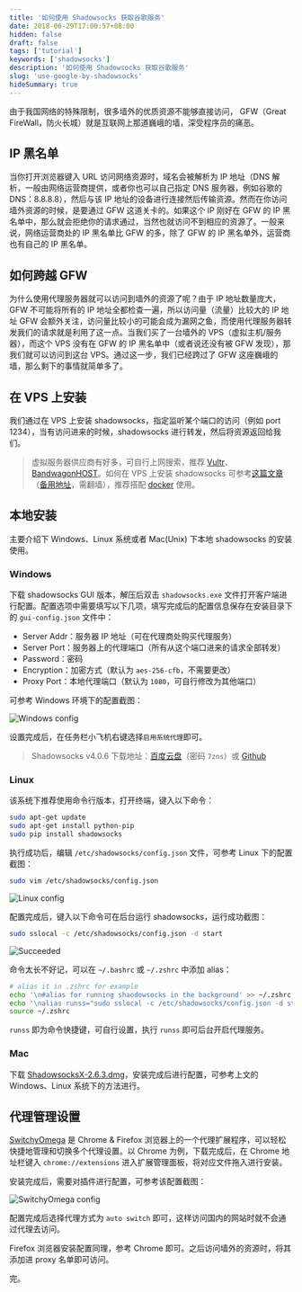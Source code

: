 ```yaml
---
title: '如何使用 Shadowsocks 获取谷歌服务'
date: 2018-06-29T17:00:57+08:00
hidden: false
draft: false
tags: ['tutorial']
keywords: ['shadowsocks']
description: '如何使用 Shadowsocks 获取谷歌服务'
slug: 'use-google-by-shadowsocks'
hideSummary: true
---
```


由于我国网络的特殊限制，很多墙外的优质资源不能够直接访问， GFW（Great FireWall，防火长城）就是互联网上那道巍峨的墙，深受程序员的痛恶。

## IP 黑名单

当你打开浏览器键入 URL 访问网络资源时，域名会被解析为 IP 地址（DNS 解析，一般由网络运营商提供，或者你也可以自己指定 DNS 服务器，例如谷歌的 DNS：8.8.8.8），然后与该 IP 地址的设备进行连接然后传输资源。然而在你访问墙外资源的时候，是要通过 GFW 这道关卡的。如果这个 IP 刚好在 GFW 的 IP 黑名单中，那么就会拒绝你的请求通过，当然也就访问不到相应的资源了。一般来说，网络运营商处的 IP 黑名单比 GFW 的多，除了 GFW 的 IP 黑名单外，运营商也有自己的 IP 黑名单。

## 如何跨越 GFW

为什么使用代理服务器就可以访问到墙外的资源了呢？由于 IP 地址数量庞大，GFW 不可能将所有的 IP 地址全都检查一遍，所以访问量（流量）比较大的 IP 地址 GFW 会额外关注，访问量比较小的可能会成为漏网之鱼，而使用代理服务器转发我们的请求就是利用了这一点。当我们买了一台墙外的 VPS（虚拟主机/服务器），而这个 VPS 没有在 GFW 的 IP 黑名单中（或者说还没有被 GFW 发现），那我们就可以访问到这台 VPS。通过这一步，我们已经跨过了 GFW 这座巍峨的墙，那么剩下的事情就简单多了。

## 在 VPS 上安装

我们通过在 VPS 上安装 shadowsocks，指定监听某个端口的访问（例如 port 1234），当有访问进来的时候，shadowsocks 进行转发，然后将资源返回给我们。

> 虚拟服务器供应商有好多，可自行上网搜索，推荐 [Vultr](https://www.vultr.com/)、[BandwagonHOST](https://bandwagonhost.com/)。如何在 VPS 上安装 shadowsocks 可参考[这篇文章](https://zoomyale.com/2016/vultr_and_ss/)（[备用地址](https://shorturl.at/dhvKT)，需翻墙），推荐搭配 [docker](https://www.docker.com/) 使用。

## 本地安装

主要介绍下 Windows、Linux 系统或者 Mac(Unix) 下本地 shadowsocks 的安装使用。

### Windows

下载 shadowsocks GUI 版本，解压后双击 `shadowsocks.exe` 文件打开客户端进行配置。配置选项中需要填写以下几项，填写完成后的配置信息保存在安装目录下的 `gui-config.json` 文件中：

- Server Addr：服务器 IP 地址（可在代理商处购买代理服务）
- Server Port：服务器上的代理端口（所有从这个端口进来的请求全部转发）
- Password：密码
- Encryption：加密方式（默认为 `aes-256-cfb`，不需要更改）
- Proxy Port：本地代理端口（默认为 `1080`，可自行修改为其他端口）

可参考 Windows 环境下的配置截图：

![Windows config](https://i.loli.net/2017/11/04/59fd9e1b2cc3d.png)

设置完成后，在任务栏小飞机右键选择`启用系统代理`即可。

> Shadowsocks v4.0.6 下载地址：[百度云盘](http://pan.baidu.com/s/1i5f8sa5)（密码 `7zns`）或 [Github](https://github.com/shadowsocks/shadowsocks-windows/releases/download/4.0.6/Shadowsocks-4.0.6.zip)

### Linux

该系统下推荐使用命令行版本，打开终端，键入以下命令：

```sh
sudo apt-get update
sudo apt-get install python-pip
sudo pip install shadowsocks
```

执行成功后，编辑 `/etc/shadowsocks/config.json` 文件，可参考 Linux 下的配置截图：

```bash
sudo vim /etc/shadowsocks/config.json
```

![Linux config](https://i.loli.net/2017/11/04/59fda605f346d.jpg)

配置完成后，键入以下命令可在后台运行 shadowsocks，运行成功截图：

```bash
sudo sslocal -c /etc/shadowsocks/config.json -d start
```

![Succeeded](https://i.loli.net/2017/11/04/59fdb0a5ca920.jpg)

命令太长不好记，可以在 `~/.bashrc` 或 `~/.zshrc` 中添加 alias：

```sh
# alias it in .zshrc for example
echo '\n#alias for running shaodowsocks in the background' >> ~/.zshrc
echo '\nalias runss="sudo sslocal -c /etc/shadowsocks/config.json -d start"' >> ~/.zshrc
source ~/.zshrc
```

`runss` 即为命令快捷键，可自行设置，执行 `runss` 即可后台开启代理服务。

### Mac

下载 [ShadowsocksX-2.6.3.dmg](https://jaist.dl.sourceforge.net/project/shadowsocksgui/dist/ShadowsocksX-2.6.3.dmg)，安装完成后进行配置，可参考上文的 Windows、Linux 系统下的方法进行。

## 代理管理设置

[SwitchyOmega](https://www.switchyomega.com/) 是 Chrome & Firefox 浏览器上的一个代理扩展程序，可以轻松快捷地管理和切换多个代理设置。以 Chrome 为例，下载完成后，在 Chrome 地址栏键入 `chrome://extensions` 进入扩展管理面板，将对应文件拖入进行安装。

安装完成后，需要对插件进行配置，可参考该配置截图：

![SwitchyOmega config](https://i.loli.net/2017/11/04/59fdcd8c2cd99.png)

配置完成后选择代理方式为 `auto switch` 即可，这样访问国内的网站时就不会通过代理去访问。

Firefox 浏览器安装配置同理，参考 Chrome 即可。之后访问墙外的资源时，将其添加进 proxy 名单即可访问。

完。
